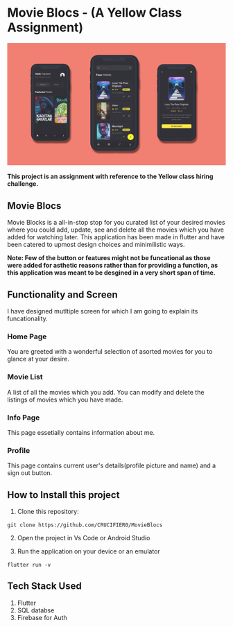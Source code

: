 # Movie Blocs - (A Yellow Class Assignment)


![alt text](https://raw.githubusercontent.com/CRUCIFIER0/MovieBlocs/master/images/yellow_mockup_final.png?token=AIGIS3RQHJSI7US7EN3AO7DBEZ5EA)

**This project is an assignment with reference to the Yellow class hiring challenge.**

## Movie Blocs
Movie Blocks is a all-in-stop stop for you curated list of your desired movies where you could add, update, see and delete all the movies which you have added for watching later.
This application has been made in flutter and have been catered to upmost design choices and minimilistic ways.

**Note: Few of the button or features might not be funcational as those were added for asthetic reasons rather than for providing a function, as this application was meant to be desgined in a very short span of time.** 

## Functionality and Screen

I have designed mutltiple screen for which I am going to explain its funcationality.

### Home Page

You are greeted with a wonderful selection of asorted movies for you to glance at your desire.

### Movie List 

A list of all the movies which you add. You can modify and delete the listings of movies which you have made.

### Info Page

This page essetially contains information about me.

### Profile

This page contains current user's details(profile picture and name) and a sign out button.

## How to Install this project

1) Clone this repository:

```
git clone https://github.com/CRUCIFIER0/MovieBlocs
```

2. Open the project in Vs Code or Android Studio

3. Run the application on your device or an emulator


```
flutter run -v
```


## Tech Stack Used

1) Flutter   
2) SQL databse    
3) Firebase for Auth
